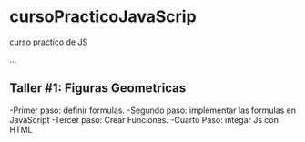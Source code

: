 # cursoPracticoJavaScrip
curso practico de JS 

...

## Taller #1: Figuras Geometricas

-Primer paso: definir formulas.
-Segundo paso: implementar las formulas en JavaScript
-Tercer paso: Crear Funciones.
-Cuarto Paso: integar Js con HTML

